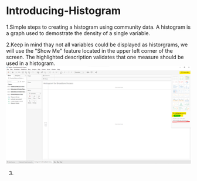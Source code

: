 # Introducing-Histogram
1.Simple steps to creating a histogram using community data. A histogram is a graph used to demostrate the density of a single variable.

2.Keep in mind thay not all variables could be displayed as historgrams, we will use the "Show Me" feature located in the upper left corner of the screen. The highlighted description validates that one measure should be used in a histogram.
![Show Me](https://github.com/yassminarlen/Introducing-Histogram/blob/main/Show%20me%20Feature.png?raw=true)  

3.
